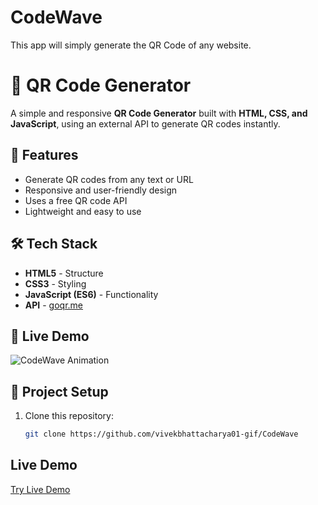 # CodeWave
This app will simply generate the QR Code of any website.

# 📱 QR Code Generator

A simple and responsive **QR Code Generator** built with **HTML, CSS, and JavaScript**, using an external API to generate QR codes instantly.  

## 🚀 Features
- Generate QR codes from any text or URL
- Responsive and user-friendly design
- Uses a free QR code API
- Lightweight and easy to use

## 🛠️ Tech Stack
- **HTML5** - Structure  
- **CSS3** - Styling  
- **JavaScript (ES6)** - Functionality  
- **API** - [goqr.me](https://goqr.me/api/) 

## 🎥 Live Demo

![CodeWave Animation](https://raw.githubusercontent.com/vivekbhattacharya01-gif/LumiGate/main/LumiGate.gif)


## 📂 Project Setup
1. Clone this repository:
   ```bash
   git clone https://github.com/vivekbhattacharya01-gif/CodeWave


## Live Demo 
[Try Live Demo](https://github.com/vivekbhattacharya01-gif/CodeWave/blob/main/CodeWave%20GIF.gif)


